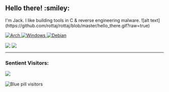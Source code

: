 <h2>Hello there! :smiley: </h2>
I'm Jack.
I like building tools in C & reverse engineering malware.
![alt text](https://github.com/rottaj/rottaj/blob/master/hello_there.gif?raw=true)

<p>
    <a  href="https://archlinux.org" target="_blank"><img alt="Arch"
        src="https://img.shields.io/badge/Arch%20Linux-1793D1?logo=arch-linux&logoColor=fff&style=for-the-badge"/>    </a>
    <a href="https://www.windows.com" target="_blank"><img alt="Windows"
        src="https://img.shields.io/badge/Windows-0078D6?style=for-the-badge&logo=windows&logoColor=white"/>      </a>
    <a href="https://www.debian.org" target="_blank"><img alt="Debian"
        src="https://img.shields.io/badge/Debian-A81D33?style=for-the-badge&logo=debian&logoColor=white"/>      </a>
     
</p>

<a>
  <img align="center" src="https://github-readme-stats.vercel.app/api?username=rottaj&show_icons=true&theme=tokyonight" />
</a>
<a>
<img align="center" src="https://github-readme-stats.vercel.app/api/top-langs/?username=rottaj&layout=compact&show_icons=true&theme=tokyonight" />
</a>

<br>

<hr>
      <h3>Sentient Visitors:</h3>
      
 <img src="https://profile-counter.glitch.me/rottaj/count.svg" />

![Blue pill visitors](https://visitor-badge.glitch.me/badge?page_id=rottaj) 
      


